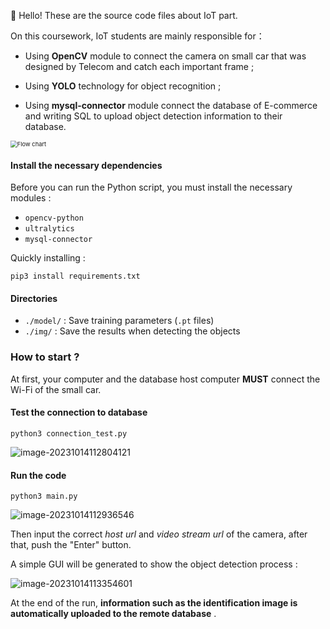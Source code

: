 👋 Hello! These are the source code files about IoT part.

On this coursework, IoT students are mainly responsible for：

- Using **OpenCV** module to connect the camera on small car that was designed by Telecom and catch each important frame ;

- Using **YOLO** technology for object recognition ;
- Using  **mysql-connector** module connect the database of E-commerce and writing SQL to upload object detection information to their database.

<img src="https://typora-1313035735.cos.ap-nanjing.myqcloud.com/img/2023-10-15-102412.png" alt="Flow chart" style="zoom:67%;" />



#### Install the necessary dependencies

Before you can run the Python script, you must install the necessary modules :

- `opencv-python`
- `ultralytics`
- `mysql-connector`

Quickly installing :

```shell
pip3 install requirements.txt
```



#### Directories

- `./model/` : Save training parameters (`.pt` files)
- `./img/` : Save the results when detecting the objects



### How to start ?

At first, your computer and the database host computer **MUST** connect the Wi-Fi of the small car.



#### Test the connection to database

```shell
python3 connection_test.py
```

![image-20231014112804121](https://typora-1313035735.cos.ap-nanjing.myqcloud.com/img/2023-10-14-032804.png)



#### Run the code

```shell
python3 main.py
```

![image-20231014112936546](https://typora-1313035735.cos.ap-nanjing.myqcloud.com/img/2023-10-14-032937.png)

Then input the correct *host url* and *video stream url* of the camera, after that, push the "Enter" button.

A simple GUI will be generated to show the object detection process :

![image-20231014113354601](https://typora-1313035735.cos.ap-nanjing.myqcloud.com/img/2023-10-14-033355.png)

At the end of the run, **information such as the identification image is automatically uploaded to the remote database** .

